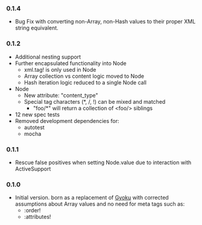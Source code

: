 ### 0.1.4

* Bug Fix with converting non-Array, non-Hash values to their proper XML string equivalent.

### 0.1.2

* Additional nesting support
* Further encapsulated functionality into Node
  * xml.tag! is only used in Node
  * Array collection vs content logic moved to Node
  * Hash iteration logic reduced to a single Node call
* Node
  * New attribute: "content_type"
  * Special tag characters (\*, /, !) can be mixed and matched
    * "foo/\*" will return a collection of &lt;foo/&gt; siblings
* 12 new spec tests
* Removed development dependencies for:
  * autotest
  * mocha

### 0.1.1

* Rescue false positives when setting Node.value due to interaction with ActiveSupport

### 0.1.0

* Initial version. born as a replacement of 
  [Gyoku](http://www.rubygems.org/gems/gyoku)
  with corrected assumptions about Array values and
  no need for meta tags such as:
  * :order! 
  * :attributes!
